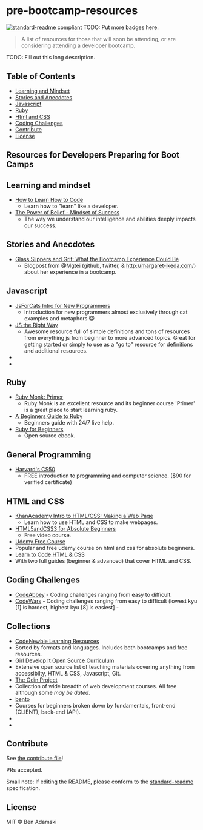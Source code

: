 # pre-bootcamp-resources

[![standard-readme compliant](https://img.shields.io/badge/standard--readme-OK-green.svg?style=flat-square)](https://github.com/RichardLitt/standard-readme)
TODO: Put more badges here.

> A list of resources for those that will soon be attending, or are considering attending a developer bootcamp.

TODO: Fill out this long description.

## Table of Contents

- [Learning and Mindset](#learning-and-mindset)
- [Stories and Anecdotes](#stories-and-anecdote)
- [Javascript](#javascript)
- [Ruby](#ruby)
- [Html and CSS](#html-and-css)
- [Coding Challenges](#coding-challenges)
- [Contribute](#contribute)
- [License](#license)


## Resources for Developers Preparing for Boot Camps

## Learning and mindset

 - [How to Learn How to Code](https://medium.freecodecamp.com/this-picture-will-change-the-way-you-learn-to-code-557ac1e109bd)
   - Learn how to "learn" like a developer.
 - [The Power of Belief - Mindset of Success](https://www.youtube.com/watch?v=pN34FNbOKXc)
   - The way we understand our intelligence and abilities deeply impacts our success.

## Stories and Anecdotes
 - [Glass Slippers and Grit: What the Bootcamp Experience Could Be](https://dev.to/mgtei/glass-slippers-and-grit-what-the-bootcamp-experience-could-be)
   - Blogpost from @Mgtei (github, twitter, & http://margaret-ikeda.com/) about her experience in a bootcamp.

## Javascript

 - [JsForCats Intro for New Programmers](http://jsforcats.com/)
   - Introduction for new programmers almost exclusively through cat examples and metaphors 😺
 - [JS the Right Way](http://jstherightway.org/)
   - Awesome resource full of simple definitions and tons of resources from everything js from beginner to more advanced topics. Great for
getting started or simply to use as a "go to" resource for definitions and additional resources.
 - []()
  -

## Ruby
 - [Ruby Monk: Primer](https://rubymonk.com/learning/books/1-ruby-primer)
   - Ruby Monk is an excellent resource and its beginner course 'Primer' is a great place to start learning ruby.
 - [A Beginners Guide to Ruby](https://hackhands.com/beginners-guide-ruby/)
   - Beginners guide with 24/7 live help.
 - [Ruby for Beginners](http://ruby-for-beginners.rubymonstas.org/index.html)
   - Open source ebook.


## General Programming
 - [Harvard's CS50](https://www.edx.org/course/introduction-computer-science-harvardx-cs50x)
   - FREE introduction to programming and computer science. ($90 for verified certificate)


## HTML and CSS

 - [KhanAcademy Intro to HTML/CSS: Making a Web Page](https://www.khanacademy.org/computing/computer-programming/html-css)
   - Learn how to use HTML and CSS to make webpages.
 - [HTML5andCSS3 for Absolute Beginners](https://channel9.msdn.com/Series/HTML5-CSS3-Fundamentals-Development-for-Absolute-Beginners)
   - Free video course.
 - [Udemy Free Course](https://www.udemy.com/html-and-css-for-absolute-beginners-with-examples/)
  - Popular and free udemy course on html and css for absolute beginners.
 - [Learn to Code HTML & CSS](http://learn.shayhowe.com/html-css/)
  - With two full guides (beginner & advanced) that cover HTML and CSS.



## Coding Challenges

 - [CodeAbbey](http://www.codeabbey.com/)
         - Coding challenges ranging from easy to difficult.
 - [CodeWars](http://www.codewars.com/)
         - Coding challenges ranging from easy to difficult (lowest kyu [1] is hardest, highest kyu [8] is easiest]
         -
## Collections

 - [CodeNewbie Learning Resources](http://www.codenewbie.org/learn)
 - Sorted by formats and languages. Includes both bootcamps and free resources.
 - [Girl Develop It Open Source Curriculum](http://www.teaching-materials.org/)
  - Extensive open source list of teaching materials covering anything from accessibilty, HTML & CSS, Javascript, Git.
 - [The Odin Project](http://www.theodinproject.com/courses)
  - Collection of wide breadth of web development courses. All free although some _may be dated_.
 - [bento](https://bento.io/tracks)
  - Courses for beginners broken down by fundamentals, front-end (CLIENT), back-end (API).
 - []()
  -










## Contribute

See [the contribute file](contribute.md)!

PRs accepted.

Small note: If editing the README, please conform to the [standard-readme](https://github.com/RichardLitt/standard-readme) specification.

## License

MIT © Ben Adamski
